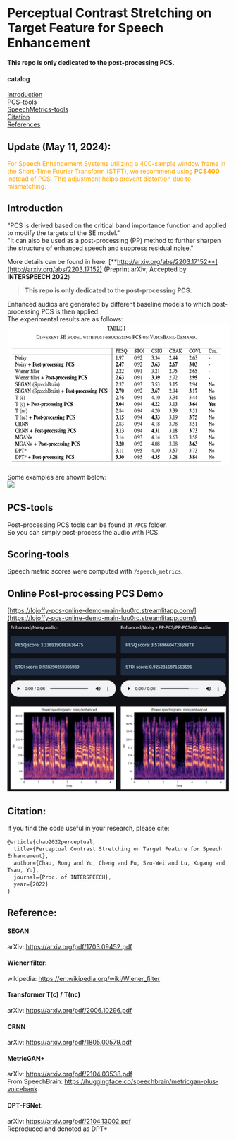 # Perceptual Contrast Stretching on Target Feature for Speech Enhancement
**This repo is only dedicated to the post-processing PCS.**  

#### catalog
[Introduction](#introduction)  
[PCS-tools](#pcs-tools)  
[SpeechMetrics-tools](#scoring-tools)  
[Citation](#citation)  
[References](#reference)  

<a name="headers"/>

## **Update (May 11, 2024)**: 
<span style="color: orange;">For Speech Enhancement Systems utilizing a 400-sample window frame in the Short-Time Fourier Transform (STFT), we recommend using **PCS400** instead of PCS. This adjustment helps prevent distortion due to mismatching.</span>

## Introduction
"PCS is derived based on the critical band importance function and applied to modify the targets of the SE model."  
"It can also be used as a post-processing (PP) method to further sharpen the structure of enhanced speech and suppress residual noise."  
  
More details can be found in here: [**http://arxiv.org/abs/2203.17152**](http://arxiv.org/abs/2203.17152) (Preprint arXiv; Accepted by **INTERSPEECH 2022**)  
  
> **This repo is only dedicated to the post-processing PCS.**  
  
Enhanced audios are generated by different baseline models to which post-processing PCS is then applied.  
The experimental results are as follows:  
<img src="https://github.com/RoyChao19477/PCS/blob/main/imgs/Post-processing%20PCS.png" height="324">

Some examples are shown below:  
<img src="https://github.com/RoyChao19477/PCS/blob/main/imgs/spec.png" height="144">  

## PCS-tools
Post-processing PCS tools can be found at `/PCS` folder.  
So you can simply post-process the audio with PCS.  

## Scoring-tools
Speech metric scores were computed with `/speech_metrics`.

## Online Post-processing PCS Demo
[https://lojoffy-pcs-online-demo-main-luu0rc.streamlitapp.com/](https://lojoffy-pcs-online-demo-main-luu0rc.streamlitapp.com/)  
<img src="https://github.com/RoyChao19477/PCS_Online_Demo/blob/main/figs/screenshot_1.png" height="384">  

## Citation:
If you find the code useful in your research, please cite:  
```
@article{chao2022perceptual,
  title={Perceptual Contrast Stretching on Target Feature for Speech Enhancement},
  author={Chao, Rong and Yu, Cheng and Fu, Szu-Wei and Lu, Xugang and Tsao, Yu},
  journal={Proc. of INTERSPEECH},
  year={2022}
}
```
  

## Reference:
#### SEGAN: 
arXiv: https://arxiv.org/pdf/1703.09452.pdf
<!-- 
```
@article{pascual2017segan,
  title={SEGAN: Speech enhancement generative adversarial network},
  author={Pascual, Santiago and Bonafonte, Antonio and Serra, Joan},
  journal={arXiv preprint arXiv:1703.09452},
  year={2017}
}
```
-->

#### Wiener filter:
wikipedia: https://en.wikipedia.org/wiki/Wiener_filter
<!-- 
```
@article{brown1997introduction,
  title={Introduction to random signals and applied Kalman filtering: with MATLAB exercises and solutions},
  author={Brown, Robert Grover and Hwang, Patrick YC},
  journal={Introduction to random signals and applied Kalman filtering: with MATLAB exercises and solutions},
  year={1997}
}
```
-->

#### Transformer T(c) / T(nc)
arXiv: https://arxiv.org/pdf/2006.10296.pdf
<!-- 
```
@inproceedings{fu2020boosting,
  title={Boosting objective scores of a speech enhancement model by metricgan post-processing},
  author={Fu, Szu-Wei and Liao, Chien-Feng and Hsieh, Tsun-An and Hung, Kuo-Hsuan and Wang, Syu-Siang and Yu, Cheng and Kuo, Heng-Cheng and Zezario, Ryandhimas E and Li, You-Jin and Chuang, Shang-Yi and others},
  booktitle={2020 Asia-Pacific Signal and Information Processing Association Annual Summit and Conference (APSIPA ASC)},
  pages={455--459},
  year={2020},
  organization={IEEE}
}
```
-->

#### CRNN
arXiv: https://arxiv.org/pdf/1805.00579.pdf
<!-- 
```
@inproceedings{zhao2018convolutional,
  title={Convolutional-recurrent neural networks for speech enhancement},
  author={Zhao, Han and Zarar, Shuayb and Tashev, Ivan and Lee, Chin-Hui},
  booktitle={2018 IEEE International Conference on Acoustics, Speech and Signal Processing (ICASSP)},
  pages={2401--2405},
  year={2018},
  organization={IEEE}
}
```
-->

#### MetricGAN+
arXiv: https://arxiv.org/pdf/2104.03538.pdf  
From SpeechBrain: https://huggingface.co/speechbrain/metricgan-plus-voicebank
<!-- 
```
@article{fu2021metricgan+,
  title={Metricgan+: An improved version of metricgan for speech enhancement},
  author={Fu, Szu-Wei and Yu, Cheng and Hsieh, Tsun-An and Plantinga, Peter and Ravanelli, Mirco and Lu, Xugang and Tsao, Yu},
  journal={arXiv preprint arXiv:2104.03538},
  year={2021}
}
```
-->

#### DPT-FSNet:
arXiv: https://arxiv.org/pdf/2104.13002.pdf  
Reproduced and denoted as DPT\*
<!-- 
```
@article{dang2021dpt,
  title={DPT-FSNet: Dual-path Transformer Based Full-band and Sub-band Fusion Network for Speech Enhancement},
  author={Dang, Feng and Chen, Hangting and Zhang, Pengyuan},
  journal={arXiv preprint arXiv:2104.13002},
  year={2021}
}
```
-->
